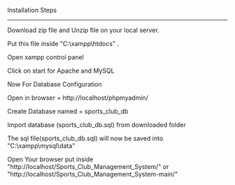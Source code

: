 Installation Steps

**********************************************************************************
Download zip file and Unzip file on your local server.


Put this file inside "C:\xampp\htdocs" .


Open xampp control panel


Click on start for Apache and MySQL


Now For Database Configuration


Open in browser = http://localhost/phpmyadmin/


Create Database named = sports_club_db


Import database (sports_club_db.sql) from downloaded folder


The sql file(sports_club_db.sql) will now be saved into "C:\xampp\mysql\data"


Open Your browser put inside "http://localhost/Sports_Club_Management_System/" or "http://localhost/Sports_Club_Management_System-main/" 
